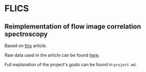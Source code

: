 # FLICS
## Reimplementation of flow image correlation spectroscopy

Based on [this](https://www.nature.com/articles/srep07341) article.

Raw data used in the article can be found [here](https://www.dropbox.com/s/y1o652z1djpcjz6/f03_x5_4p36fps-Ch1.tif?dl=0).

Full explanation of the project's goals can be found in `project.md`.
